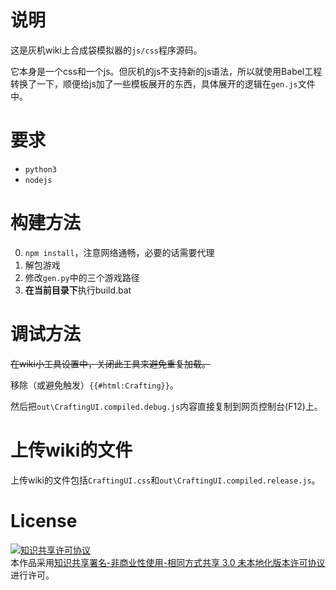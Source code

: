 # 说明

这是灰机wiki上合成袋模拟器的`js/css`程序源码。

它本身是一个css和一个js。但灰机的js不支持新的js语法，所以就使用Babel工程转换了一下，顺便给js加了一些模板展开的东西，具体展开的逻辑在`gen.js`文件中。

# 要求

- `python3`
- `nodejs`

# 构建方法

0. `npm install`，注意网络通畅，必要的话需要代理
1. 解包游戏
2. 修改`gen.py`中的三个游戏路径
3. **在当前目录下**执行build.bat

# 调试方法

~~在wiki小工具设置中，关闭此工具来避免重复加载。~~

移除（或避免触发）`{{#html:Crafting}}`。

然后把`out\CraftingUI.compiled.debug.js`内容直接复制到网页控制台(F12)上。

# 上传wiki的文件

上传wiki的文件包括`CraftingUI.css`和`out\CraftingUI.compiled.release.js`。

# License

<a rel="license" href="http://creativecommons.org/licenses/by-nc-sa/3.0/"><img alt="知识共享许可协议" style="border-width:0" src="https://i.creativecommons.org/l/by-nc-sa/3.0/88x31.png" /></a><br />本作品采用<a rel="license" href="http://creativecommons.org/licenses/by-nc-sa/3.0/">知识共享署名-非商业性使用-相同方式共享 3.0 未本地化版本许可协议</a>进行许可。
